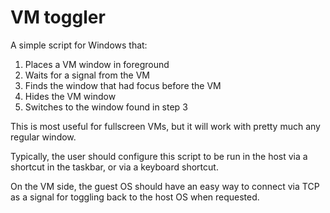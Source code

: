 # VM toggler

A simple script for Windows that:
1. Places a VM window in foreground
2. Waits for a signal from the VM
3. Finds the window that had focus before the VM
4. Hides the VM window
5. Switches to the window found in step 3

This is most useful for fullscreen VMs, but it will work with pretty much any 
regular window.

Typically, the user should configure this script to be run in the host via a 
shortcut in the taskbar, or via a keyboard shortcut.

On the VM side, the guest OS should have an easy way to connect via TCP as a 
signal for toggling back to the host OS when requested.
